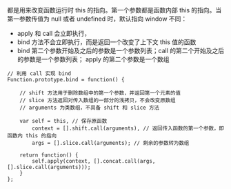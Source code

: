 都是用来改变函数运行时 this 的指向。第一个参数都是函数内部 this 的指向。当第一参数传值为 null 或者 undefined 时，默认指向 window
不同：
* apply 和 call 会立即执行，
* bind 方法不会立即执行，而是返回一个改变了上下文 this 值的函数
* bind 第二个参数开始及之后的参数是一个参数列表；call 的第二个开始及之后的参数是一个参数列表； apply 的第二个参数是一个数组
```
// 利用 call 实现 bind
Function.prototype.bind = function() {

    // shift 方法用于删除数组中的第一个参数，并返回第一个元素的值
    // slice 方法返回对传入数组的一部分的浅拷贝，不会改变原数组
    // arguments 为类数组，不具备 shift 和 slice 方法

    var self = this, // 保存原函数
        context = [].shift.call(arguments), // 返回传入函数的第一个参数，即函数内 this 的指向
        args = [].slice.call(arguments); // 剩余的参数转为数组
    
    return function() {
        self.apply(context, [].concat.call(args, [].slice.call(arguments)));
    }
};
```